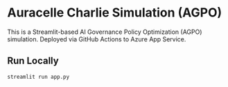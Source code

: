 # Auracelle Charlie Simulation (AGPO)

This is a Streamlit-based AI Governance Policy Optimization (AGPO) simulation.
Deployed via GitHub Actions to Azure App Service.

## Run Locally
```bash
streamlit run app.py
```